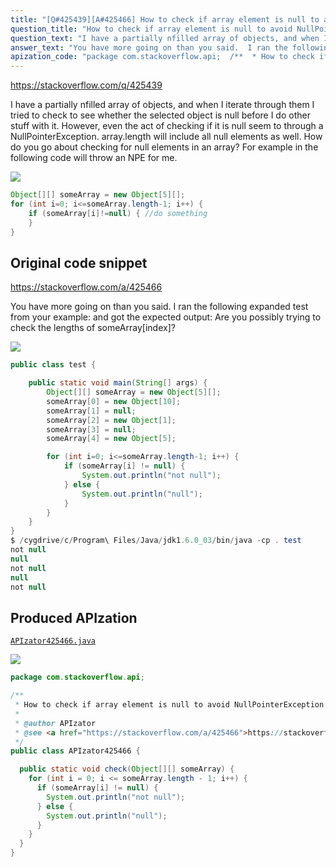 ```yaml
---
title: "[Q#425439][A#425466] How to check if array element is null to avoid NullPointerException in Java"
question_title: "How to check if array element is null to avoid NullPointerException in Java"
question_text: "I have a partially nfilled array of objects, and when I iterate through them I tried to check to see whether the selected object is null before I do other stuff with it. However, even the act of checking if it is null seem to through a NullPointerException. array.length will include all null elements as well. How do you go about checking for null elements in an array? For example in the following code will throw an NPE for me."
answer_text: "You have more going on than you said.  I ran the following expanded test from your example: and got the expected output: Are you possibly trying to check the lengths of someArray[index]?"
apization_code: "package com.stackoverflow.api;  /**  * How to check if array element is null to avoid NullPointerException in Java  *  * @author APIzator  * @see <a href=\"https://stackoverflow.com/a/425466\">https://stackoverflow.com/a/425466</a>  */ public class APIzator425466 {    public static void check(Object[][] someArray) {     for (int i = 0; i <= someArray.length - 1; i++) {       if (someArray[i] != null) {         System.out.println(\"not null\");       } else {         System.out.println(\"null\");       }     }   } }"
---
```


https://stackoverflow.com/q/425439

I have a partially nfilled array of objects, and when I iterate through them I tried to check to see whether the selected object is null before I do other stuff with it. However, even the act of checking if it is null seem to through a NullPointerException. array.length will include all null elements as well. How do you go about checking for null elements in an array? For example in the following code will throw an NPE for me.


<div class="code-logo"><img src="/stackoverflow.png" /></div>

```java
Object[][] someArray = new Object[5][];
for (int i=0; i<=someArray.length-1; i++) {
    if (someArray[i]!=null) { //do something
    } 
}
```


## Original code snippet

https://stackoverflow.com/a/425466

You have more going on than you said.  I ran the following expanded test from your example:
and got the expected output:
Are you possibly trying to check the lengths of someArray[index]?

<div class="code-logo"><img src="/stackoverflow.png" /></div>

```java
public class test {

    public static void main(String[] args) {
        Object[][] someArray = new Object[5][];
        someArray[0] = new Object[10];
        someArray[1] = null;
        someArray[2] = new Object[1];
        someArray[3] = null;
        someArray[4] = new Object[5];

        for (int i=0; i<=someArray.length-1; i++) {
            if (someArray[i] != null) {
                System.out.println("not null");
            } else {
                System.out.println("null");
            }
        }
    }
}
$ /cygdrive/c/Program\ Files/Java/jdk1.6.0_03/bin/java -cp . test
not null
null
not null
null
not null
```

## Produced APIzation

[`APIzator425466.java`](https://github.com/blind-papers/apization-temp-data/raw/main/search/APIzator425466.java)

<div class="code-logo"><img src="/apizator.png" /></div>

```java
package com.stackoverflow.api;

/**
 * How to check if array element is null to avoid NullPointerException in Java
 *
 * @author APIzator
 * @see <a href="https://stackoverflow.com/a/425466">https://stackoverflow.com/a/425466</a>
 */
public class APIzator425466 {

  public static void check(Object[][] someArray) {
    for (int i = 0; i <= someArray.length - 1; i++) {
      if (someArray[i] != null) {
        System.out.println("not null");
      } else {
        System.out.println("null");
      }
    }
  }
}

```